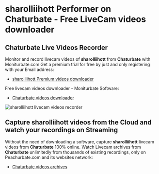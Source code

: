 # sharolliihott Performer on Chaturbate - Free LiveCam videos downloader

## Chaturbate Live Videos Recorder

Monitor and record livecam videos of **sharolliihott** from **Chaturbate** with Moniturbate.com
Get a premium trial for free by just and only registering with your Email address:
* [sharolliihott Premium videos downloader](https://moniturbate.com/request-demo-licence-key.html)

Free livecam videos downloader - Moniturbate Software:
* [Chaturbate videos downloader](https://moniturbate.com/moniturbate-download-software.html)

![sharolliihott livecam videos recorder](https://peachurnet.com/templates/moniturbate-software.png)


## Capture sharolliihott videos from the Cloud and watch your recordings on Streaming

Without the need of downloading a software, capture **sharolliihott** livecam videos from **Chaturbate** 100% online.
Watch Livecam archives from **Chaturbate** unlimitedly from thousands of existing recordings, only on Peachurbate.com and its websites network:
* [Chaturbate videos archives](https://peachurnet.com/)